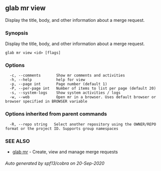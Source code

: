 ## glab mr view

Display the title, body, and other information about a merge request.

### Synopsis

Display the title, body, and other information about a merge request.

```
glab mr view <id> [flags]
```

### Options

```
  -c, --comments       Show mr comments and activities
  -h, --help           help for view
  -p, --page int       Page number (default 1)
  -P, --per-page int   Number of items to list per page (default 20)
  -s, --system-logs    Show system activities / logs
  -w, --web            Open mr in a browser. Uses default browser or browser specified in BROWSER variable
```

### Options inherited from parent commands

```
  -R, --repo string   Select another repository using the OWNER/REPO format or the project ID. Supports group namespaces
```

### SEE ALSO

* [glab mr](glab_mr.md)	 - Create, view and manage merge requests

###### Auto generated by spf13/cobra on 20-Sep-2020
